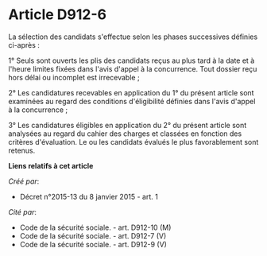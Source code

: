 # Article D912-6

La sélection des candidats s'effectue selon les phases successives définies ci-après : 

1° Seuls sont ouverts les plis des candidats reçus au plus tard à la date et à l'heure limites fixées dans l'avis d'appel à
la concurrence. Tout dossier reçu hors délai ou incomplet est irrecevable ; 

2° Les candidatures recevables en application du 1° du présent article sont examinées au regard des conditions d'éligibilité
définies dans l'avis d'appel à la concurrence ; 

3° Les candidatures éligibles en application du 2° du présent article sont analysées au regard du cahier des charges et
classées en fonction des critères d'évaluation. Le ou les candidats évalués le plus favorablement sont retenus.

**Liens relatifs à cet article**

_Créé par_:

  - Décret n°2015-13 du 8 janvier 2015 - art. 1

_Cité par_:

  - Code de la sécurité sociale. - art. D912-10 (M)
  - Code de la sécurité sociale. - art. D912-7 (V)
  - Code de la sécurité sociale. - art. D912-9 (V)
